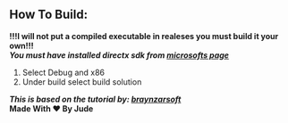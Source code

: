 ## How To Build:
**!!!I will not put a compiled executable in realeses you must build it your own!!!**
<br>
***You must have installed directx sdk from [microsofts page](https://www.microsoft.com/en-us/download/details.aspx?id=6812)***
1. Select Debug and x86
2. Under build select build solution

***This is based on the tutorial by: [braynzarsoft](https://www.braynzarsoft.net/viewtutorial/q16390-03-initializing-direct3d)***
<br>
**Made With ❤ By Jude**
